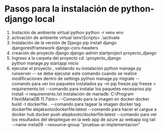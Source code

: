 # Pasos para la instalación de python-django local
1. Instación de ambiente virtual python
python -r venv env
2. activación de ambiente virtual
\env\Scripts> .\activate
3. Instalación de la versión de Django
pip install django djangorestframework django-cors-headers
4. creación de proyecto django
django-admin startproject proyecto_django
5. Ingreso a la carpeta del proyecto
cd .\proyecto_django\
python manage.py startapp inicio
6. ejecutar el proyecto , validando su instalación
python manage.py runserver
-- se debe ejecutar este comando cuando se realice modificaciones dentro de settings
python manage.py migrate
--comando para ver los paquetes instalados
py -m pip freeze
pip freeze > requirements.txt
--comando para instalar los paquetes necesarios
pip install -r requirements.txt
instalación de mariadb: C:\Program Files\MariaDB 11.7\bin>
--Comando para la imagen en docker
docker build -t dockerfile .
--comando para tagear la imagen
docker tag dockerfile alejaksoto/dockerfile:latest
--comando para hacer el cargue a docker hub
docker push alejaksoto/dockerfile:latest
--comando para ver los resultados del despliegue en la web app de azure
az webapp log tail --name meta09 --resource-group "pruebas-ai-implementacion"